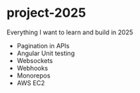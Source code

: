 # project-2025
Everything I want to learn and build in 2025
- Pagination in APIs
- Angular Unit testing
- Websockets
- Webhooks
- Monorepos
- AWS EC2

